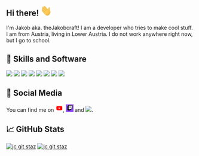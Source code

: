 ## Hi there! <img src="https://github.com/jkampich1411/jkampich1411/blob/main/gif/wave.gif" width="30px">
I'm Jakob aka. theJakobcraft! I am a developer who tries to make cool stuff. I am from Austria, living in Lower Austria. I do not work anywhere right now, but I go to school.

## 🔧 Skills and Software
![](https://img.shields.io/badge/OS-Windows-informational?style=flat&logo=windows&logoColor=black&color=2bbc8a)
![](https://img.shields.io/badge/OS-Linux-informational?style=flat&logo=linux&logoColor=black&color=2bbc8a)
![](https://img.shields.io/badge/Editor-Visual_Studio_Code-informational?style=flat&logo=visual-studio-code&logoColor=black&color=2bbc8a)
![](https://img.shields.io/badge/Code-JavaScript-informational?style=flat&logo=javascript&logoColor=black&color=2bbc8a)
![](https://img.shields.io/badge/Code-Python-informational?style=flat&logo=python&logoColor=black&color=2bbc8a)
![](https://img.shields.io/badge/Shell-Bash-informational?style=flat&logo=gnu-bash&logoColor=black&color=2bbc8a)
![](https://img.shields.io/badge/Shell-CMD-informational?style=flat&logo=gnu-bash&logoColor=black&color=2bbc8a)
![](https://img.shields.io/badge/Tools-Docker-informational?style=flat&logo=docker&logoColor=black&color=2bbc8a)

## 📱 Social Media
You can find me on 
<a href=[1]><img src="https://github.com/jkampich1411/jkampich1411/blob/main/img/ytimg.png" width="20px"></a>,
<a href=[2]><img src="https://github.com/jkampich1411/jkampich1411/blob/main/img/twimg.png" width="20px"></a> and
<a href=[3]><img src="http://i.imgur.com/wWzX9uB.png" width="25px"></a>.

## &#x1f4c8; GitHub Stats
[![jc git staz](https://github-readme-stats.vercel.app/api?username=jkampich1411&show_icons=true&theme=synthwave&hide_border=true&count_private=true)](https://thejakobcraft.xyz)
[![jc git staz](https://github-readme-stats.vercel.app/api/top-langs/?username=jkampich1411&theme=synthwave&hide_border=true)](https://thejakobcraft.xyz)


<!--LINX-->
[1]: https://youtube.com/thejakobcraft
[2]: https://twitch.tv/thejakobcrafttv
[3]: https://twitter.com/thejakobcraft


<!--
**jkampich1411/jkampich1411** is a ✨ _special_ ✨ repository because its `README.md` (this file) appears on your GitHub profile.
-->
